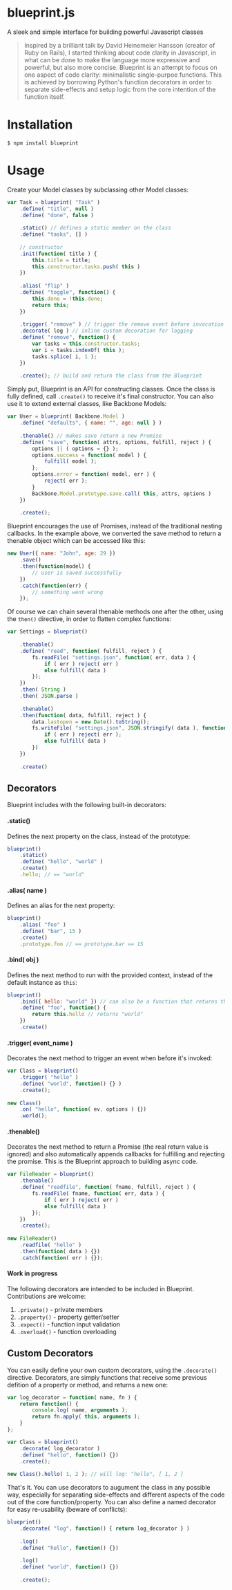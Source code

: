 blueprint.js
============

A sleek and simple interface for building powerful Javascript classes

> Inspired by a brilliant talk by David Heinemeier Hansson (creator of Ruby on Rails), I started thinking about code clarity in Javascript, in what can be done to make the language more expressive and powerful, but also more concise. Blueprint is an attempt to focus on one aspect of code clarity: minimalistic single-purpoe functions. This is achieved by borrowing Python's function decorators in order to separate side-effects and setup logic from the core intention of the function itself.

# Installation

```
$ npm install blueprint
```

# Usage

Create your Model classes by subclassing other Model classes:

```javascript
var Task = blueprint( "Task" )
    .define( "title", null )
    .define( "done", false )
    
    .static() // defines a static member on the class
    .define( "tasks", [] )
    
    // constructor
    .init(function( title ) {
        this.title = title;
        this.constructor.tasks.push( this )
    })
    
    .alias( "flip" )
    .define( "toggle", function() {
        this.done = !this.done;
        return this;
    })
    
    .trigger( "remove" ) // trigger the remove event before invocation
    .decorate( log ) // inline custom decoration for logging
    .define( "remove", function() {
        var tasks = this.constructor.tasks;
        var i = tasks.indexOf( this );
        tasks.splice( i, 1 );
    })
    
    .create(); // build and return the class from the Blueprint
```

Simply put, Blueprint is an API for constructing classes. Once the class is fully defined, call `.create()` to receive it's final constructor. You can also use it to extend external classes, like Backbone Models:

```javascript
var User = blueprint( Backbone.Model )
    .define( "defaults", { name: "", age: null } )
    
    .thenable() // makes save return a new Promise
    .define( "save", function( attrs, options, fulfill, reject ) {
        options || ( options = {} );
        options.success = function( model ) {
            fulfill( model );
        };
        options.error = function( model, err ) {
            reject( err );
        }
        Backbone.Model.prototype.save.call( this, attrs, options )
    })
    
    .create();
```

Blueprint encourages the use of Promises, instead of the traditional nesting callbacks. In the example above, we converted the save method to return a thenable object which can be accessed like this:

```javascript
new User({ name: "John", age: 29 })
    .save()
    .then(function(model) {
        // user is saved successfully
    })
    .catch(function(err) {
        // something went wrong
    });
```

Of course we can chain several thenable methods one after the other, using the `then()` directive, in order to flatten complex functions:

```javascript
var Settings = blueprint()
    
    .thenable()
    .define( "read", function( fulfill, reject ) {
        fs.readFile( "settings.json", function( err, data ) {
            if ( err ) reject( err )
            else fulfill( data )
        });
    })
    .then( String )
    .then( JSON.parse )
    
    .thenable()
    .then(function( data, fulfill, reject ) {
        data.lastopen = new Date().toString();
        fs.writeFile( "settings.json", JSON.stringify( data ), function( err ) {
            if ( err ) reject( err );
            else fulfill( data )
        })
    })
    
    .create()
```

## Decorators

Blueprint includes with the following built-in decorators:

#### .static()
Defines the next property on the class, instead of the prototype:

```javascript
blueprint()
    .static()
    .define( "hello", "world" )
    .create()
    .hello; // == "world"
```
    
#### .alias( name )
Defines an alias for the next property:

```javascript
blueprint()
    .alias( "foo" )
    .define( "bar", 15 )
    .create()
    .prototype.foo // == prototype.bar == 15
```

#### .bind( obj )
Defines the next method to run with the provided context, instead of the default instance as `this`:

```javascript
blueprint()
    .bind({ hello: "world" }) // can also be a function that returns the object
    .define( "foo", function() {
        return this.hello // returns "world"
    })
    .create()
```

#### .trigger( event_name )
Decorates the next method to trigger an event when before it's invoked:

```javascript
var Class = blueprint()
    .trigger( "hello" )
    .define( "world", function() {} )
    .create();
    
new Class()
    .on( "hello", function( ev, options ) {})
    .world();
```

#### .thenable()
Decorates the next method to return a Promise (the real return value is ignored) and also automatically appends callbacks for fulfilling and rejecting the promise. This is the Blueprint approach to building async code.

```javascript
var FileReader = blueprint()
    .thenable()
    .define( "readfile", function( fname, fulfill, reject ) {
        fs.readFile( fname, function( err, data ) {
            if ( err ) reject( err )
            else fulfill( data )
        });
    })
    .create();
    
new FileReader()
    .readfile( "hello" )
    .then(function( data ) {})
    .catch(function( err ) {});
```

#### Work in progress
The following decorators are intended to be included in Blueprint. Contributions are welcome:
1. `.private()` - private members
1. `.property()` - property getter/setter
1. `.expect()` - function input validation
1. `.overload()` - function overloading

## Custom Decorators

You can easily define your own custom decorators, using the `.decorate()` directive. Decorators, are simply functions that receive some previous defition of a property or method, and returns a new one:

```javascript
var log_decorator = function( name, fn ) {
    return function() {
        console.log( name, arguments );
        return fn.apply( this, arguments );
    }
};

var Class = blueprint()
    .decorate( log_decorator )
    .define( "hello", function() {})
    .create();
    
new Class().hello( 1, 2 ); // will log: "hello", [ 1, 2 ]
```

That's it. You can use decorators to augument the class in any possible way, especially for separating side-effects and different aspects of the code out of the core function/property. You can also define a named decorator for easy re-usability (beware of conflicts):

```javascript
blueprint()
    .decorate( "log", function() { return log_decorator } )
    
    .log()
    .define( "hello", function() {})
    
    .log()
    .define( "world", function() {})
    
    .create();
```

    






